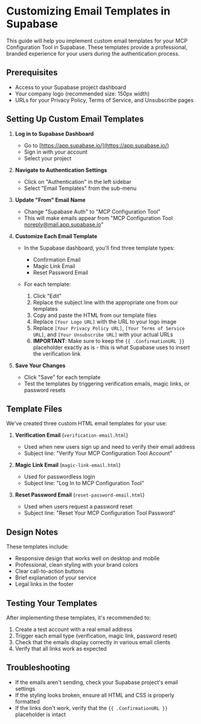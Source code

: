# Customizing Email Templates in Supabase

This guide will help you implement custom email templates for your MCP Configuration Tool in Supabase. These templates provide a professional, branded experience for your users during the authentication process.

## Prerequisites

- Access to your Supabase project dashboard
- Your company logo (recommended size: 150px width)
- URLs for your Privacy Policy, Terms of Service, and Unsubscribe pages

## Setting Up Custom Email Templates

1. **Log in to Supabase Dashboard**
   - Go to [https://app.supabase.io/](https://app.supabase.io/)
   - Sign in with your account
   - Select your project

2. **Navigate to Authentication Settings**
   - Click on "Authentication" in the left sidebar
   - Select "Email Templates" from the sub-menu

3. **Update "From" Email Name**
   - Change "Supabase Auth" to "MCP Configuration Tool"
   - This will make emails appear from "MCP Configuration Tool <noreply@mail.app.supabase.io>"

4. **Customize Each Email Template**
   - In the Supabase dashboard, you'll find three template types:
     - Confirmation Email
     - Magic Link Email
     - Reset Password Email
   
   - For each template:
     1. Click "Edit"
     2. Replace the subject line with the appropriate one from our templates
     3. Copy and paste the HTML from our template files
     4. Replace `[Your Logo URL]` with the URL to your logo image
     5. Replace `[Your Privacy Policy URL]`, `[Your Terms of Service URL]`, and `[Your Unsubscribe URL]` with your actual URLs
     6. **IMPORTANT**: Make sure to keep the `{{ .ConfirmationURL }}` placeholder exactly as is - this is what Supabase uses to insert the verification link

5. **Save Your Changes**
   - Click "Save" for each template
   - Test the templates by triggering verification emails, magic links, or password resets

## Template Files

We've created three custom HTML email templates for your use:

1. **Verification Email** (`verification-email.html`)
   - Used when new users sign up and need to verify their email address
   - Subject line: "Verify Your MCP Configuration Tool Account"

2. **Magic Link Email** (`magic-link-email.html`)
   - Used for passwordless login
   - Subject line: "Log In to MCP Configuration Tool"

3. **Reset Password Email** (`reset-password-email.html`)
   - Used when users request a password reset
   - Subject line: "Reset Your MCP Configuration Tool Password"

## Design Notes

These templates include:

- Responsive design that works well on desktop and mobile
- Professional, clean styling with your brand colors
- Clear call-to-action buttons
- Brief explanation of your service
- Legal links in the footer

## Testing Your Templates

After implementing these templates, it's recommended to:

1. Create a test account with a real email address
2. Trigger each email type (verification, magic link, password reset)
3. Check that the emails display correctly in various email clients
4. Verify that all links work as expected

## Troubleshooting

- If the emails aren't sending, check your Supabase project's email settings
- If the styling looks broken, ensure all HTML and CSS is properly formatted
- If the links don't work, verify that the `{{ .ConfirmationURL }}` placeholder is intact
